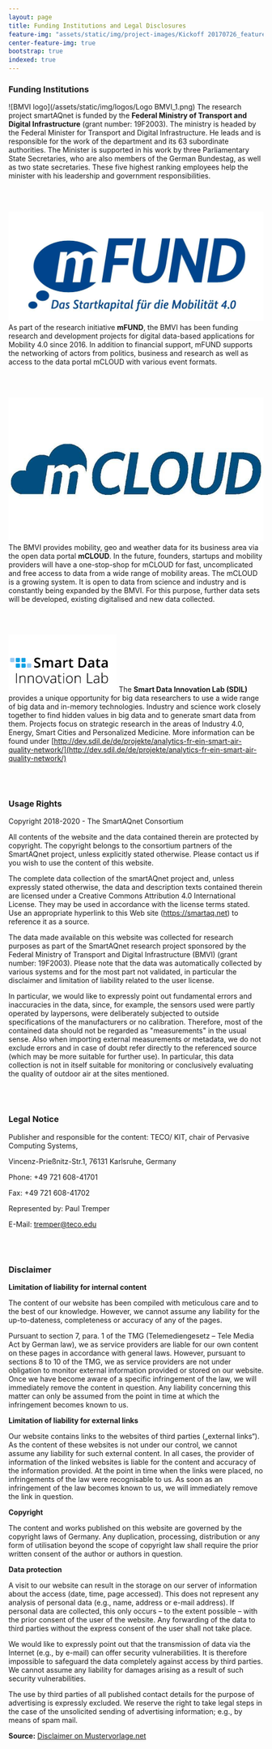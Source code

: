 ```yaml
---
layout: page
title: Funding Institutions and Legal Disclosures
feature-img: "assets/static/img/project-images/Kickoff 20170726_featured_img.jpg"
center-feature-img: true
bootstrap: true
indexed: true
---
```


### Funding Institutions

![BMVI logo](/assets/static/img/logos/Logo BMVI_1.png)
The research project smartAQnet
is funded by the **Federal Ministry of Transport and Digital Infrastructure**
(grant number: 19F2003). The ministry is headed by the Federal Minister for
Transport and Digital Infrastructure. He leads and is responsible for the work
of the department and its 63 subordinate authorities. The Minister is supported
in his work by three Parliamentary State Secretaries, who are also members of
the German Bundestag, as well as two state secretaries. These five highest
ranking employees help the minister with his leadership and government
responsibilities.

<br><br>

![mFUND logo](/assets/static/img/logos/mfund-logo-download-resized.jpg)
As part of the research initiative **mFUND**, the BMVI has been funding research and
development projects for digital data-based applications for Mobility 4.0 since
2016. In addition to financial support, mFUND supports the networking of actors
from politics, business and research as well as access to the data portal mCLOUD
with various event formats.

<br><br>

![mCLOUD logo](/assets/static/img/logos/mcloud-logo.jpg)
The BMVI provides mobility, geo and weather data for its business area via the open data portal **mCLOUD**.
In the future, founders, startups and mobility providers will have a
one-stop-shop for mCLOUD for fast, uncomplicated and free access to data from a
wide range of mobility areas. The mCLOUD is a growing system. It is open to data
from science and industry and is constantly being expanded by the BMVI. For this
purpose, further data sets will be developed, existing digitalised and new data
collected.

<br><br>

![Smart Data Innovation Lab logo](/assets/static/img/logos/sdil-logo.png)
The **Smart Data Innovation Lab (SDIL)** provides a unique opportunity for big data
researchers to use a wide range of big data and in-memory technologies. Industry
and science work closely together to find hidden values ​​in big data and to
generate smart data from them. Projects focus on strategic research in the areas
of Industry 4.0, Energy, Smart Cities and Personalized Medicine. More
information can be found
under [http://dev.sdil.de/de/projekte/analytics-fr-ein-smart-air-quality-network/](http://dev.sdil.de/de/projekte/analytics-fr-ein-smart-air-quality-network/)

<br><br>

### Usage Rights 

Copyright 2018-2020 - The SmartAQnet Consortium

All contents of the website and the data contained therein are protected by copyright. The copyright belongs to the consortium partners of the SmartAQnet project, unless explicitly stated otherwise.  Please contact us if you wish to use the content of this website.

The complete data collection of the smartAQnet project and, unless expressly stated otherwise, the data and description texts contained therein are licensed under a Creative Commons Attribution 4.0 International License. They may be used in accordance with the license terms stated. Use an appropriate hyperlink to this Web site (https://smartaq.net) to reference it as a source.

The data made available on this website was collected for research purposes as part of the SmartAQnet research project sponsored by the Federal Ministry of Transport and Digital Infrastructure (BMVI) (grant number: 19F2003). Please note that the data was automatically collected by various systems and for the most part not validated, in particular the disclaimer and limitation of liability related to the user license.

In particular, we would like to expressly point out fundamental errors and inaccuracies in the data, since, for example, the sensors used were partly operated by laypersons, were deliberately subjected to outside specifications of the manufacturers or no calibration. Therefore, most of the contained data should not be regarded as "measurements" in the usual sense. Also when importing external measurements or metadata, we do not exclude errors and in case of doubt refer directly to the referenced source (which may be more suitable for further use). In particular, this data collection is not in itself suitable for monitoring or conclusively evaluating the quality of outdoor air at the sites mentioned.

<br><br>

### Legal Notice

Publisher and responsible for the content: TECO/ KIT, chair of Pervasive Computing Systems,

Vincenz-Prießnitz-Str.1, 76131 Karlsruhe, Germany

Phone: +49 721 608-41701

Fax: +49 721 608-41702

Represented by: Paul Tremper

E-Mail: tremper@teco.edu

[//]: # (E-Mail: SAQN-web@teco.edu)

<br><br>
  
### Disclaimer

<p><strong>Limitation of liability for internal content</strong></p>
<p>The content of our website has been compiled with meticulous care and to the best of our knowledge. However, we cannot assume any liability for the up-to-dateness, completeness or accuracy of any of the pages.</p>
<p>Pursuant to section 7, para. 1 of the TMG (Telemediengesetz –  Tele Media Act by German law), we as service providers are liable for our own content on these pages in accordance with general laws. However, pursuant to sections 8 to 10 of the TMG, we as service providers are not under obligation to monitor external information provided or stored on our website. Once we have become aware of a specific infringement of the law, we will immediately remove the content in question. Any liability concerning this matter can only be assumed from the point in time at which the infringement becomes known to us.</p>
<p><strong>Limitation of liability for external links</strong></p>
<p>Our website contains links to the websites of third parties („external links“). As the content of these websites is not under our control, we cannot assume any liability for such external content. In all cases, the provider of information of the linked websites is liable for the content and accuracy of the information provided. At the point in time when the links were placed, no infringements of the law were recognisable to us. As soon as an infringement of the law becomes known to us, we will immediately remove the link in question.</p>
<p><strong>Copyright</strong></p>
<p>The content and works published on this website are governed by the copyright laws of Germany. Any duplication, processing, distribution or any form of utilisation beyond the scope of copyright law shall require the prior written consent of the author or authors in question.</p>
<p><strong>Data protection</strong></p>
<p>A visit to our website can result in the storage on our server of information about the access (date, time, page accessed). This does not represent any analysis of personal data (e.g., name, address or e-mail address). If personal data are collected, this only occurs – to the extent possible – with the prior consent of the user of the website. Any forwarding of the data to third parties without the express consent of the user shall not take place.</p>
<p>We would like to expressly point out that the transmission of data via the Internet (e.g., by e-mail) can offer security vulnerabilities. It is therefore impossible to safeguard the data completely against access by third parties. We cannot assume any liability for damages arising as a result of such security vulnerabilities.</p>
<p>The use by third parties of all published contact details for the purpose of advertising is expressly excluded. We reserve the right to take legal steps in the case of the unsolicited sending of advertising information; e.g., by means of spam mail.</p>

<strong>Source:</strong> <a href="http://www.mustervorlage.net/disclaimer-muster#Englisch">Disclaimer on Mustervorlage.net</a>


<style>
.post-content img{
    max-width: 300px;
    float: left;
    margin: 20px;
    margin-top: 0;
    padding: 0;
}
br{
    clear: both;
}
</style>
